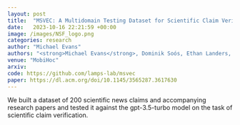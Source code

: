 ```yaml
---
layout: post
title:  "MSVEC: A Multidomain Testing Dataset for Scientific Claim Verification"
date:   2023-10-16 22:21:59 +00:00
image: /images/NSF_logo.png
categories: research
author: "Michael Evans"
authors: "<strong>Michael Evans</strong>, Dominik Soós, Ethan Landers, Jian Wu"
venue: "MobiHoc"
arxiv:
code: https://github.com/lamps-lab/msvec
paper: https://dl.acm.org/doi/10.1145/3565287.3617630
---
```

We built a dataset of 200 scientific news claims and accompanying research papers and tested it against the gpt-3.5-turbo model on the task of scientific claim verification.
